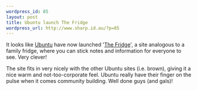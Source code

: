 ```yaml
--- 
wordpress_id: 85
layout: post
title: Ubuntu launch The Fridge
wordpress_url: http://www.sharp.id.au/?p=85
---
```

It looks like <a href="http://www.ubuntulinux.com/">Ubuntu</a> have now launched '<a href="http://fridge.ubuntu.com/">The Fridge</a>', a site analogous to a family fridge, where you can stick notes and information for everyone to see. Very clever!

The site fits in very nicely with the other Ubuntu sites (i.e. brown), giving it a nice warm and not-too-corporate feel. Ubuntu really have their finger on the pulse when it comes community building. Well done guys (and gals)!
